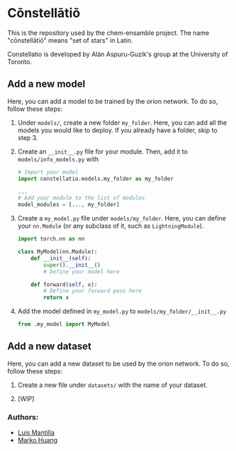 # Cōnstellātiō
This is the repository used by the chem-ensamble project. The name "cōnstellātiō" means "set of stars" in Latin.

Constellatio is developed by Alán Aspuru-Guzik's group at the University of Toronto.

## Add a new model 

Here, you can add a model to be trained by the orion network. To do so, follow these steps:

1. Under `models/`, create a new folder `my_folder`. Here, you can add all the models you would like to deploy. If you already have a folder, skip to step 3.

2. Create an `__init__.py` file for your module. Then, add it to `models/info_models.py` with
    ```python
    # Import your model
    import constellatio.models.my_folder as my_folder

    ...
    # Add your module to the list of modules
    model_modules = [..., my_folder]
    ```

3. Create a `my_model.py` file under `models/my_folder`. Here, you can define your `nn.Module` (or any subclass of it, such as `LightningModule`). 
    ```python
    import torch.nn as nn

    class MyModel(nn.Module):
        def __init__(self):
            super().__init__()
            # Define your model here

        def forward(self, x):
            # Define your forward pass here
            return x
    ```

4. Add the model defined in `my_model.py` to `models/my_folder/__init__.py`
    ```python
    from .my_model import MyModel
    ```

## Add a new dataset

Here, you can add a new dataset to be used by the orion network. To do so, follow these steps:

1. Create a new file under `datasets/` with the name of your dataset.

2. [WIP]


### Authors:
- [Luis Mantilla](https://github.com/BestQuark)
- [Marko Huang](https://linkedin.com/in/markohuang)